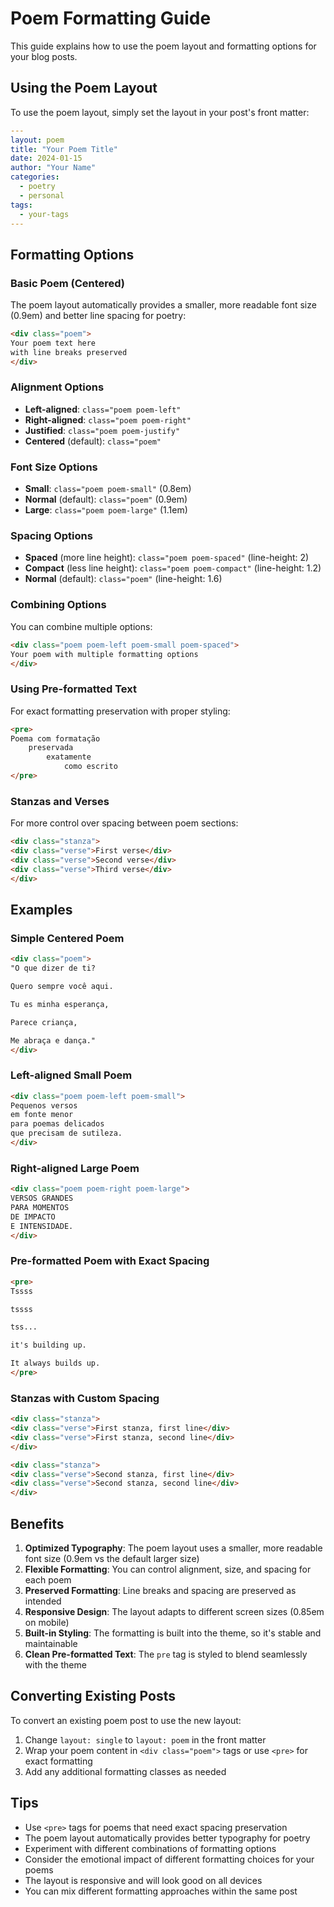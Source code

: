 # Poem Formatting Guide

This guide explains how to use the poem layout and formatting options for your blog posts.

## Using the Poem Layout

To use the poem layout, simply set the layout in your post's front matter:

```yaml
---
layout: poem
title: "Your Poem Title"
date: 2024-01-15
author: "Your Name"
categories:
  - poetry
  - personal
tags:
  - your-tags
---
```

## Formatting Options

### Basic Poem (Centered)
The poem layout automatically provides a smaller, more readable font size (0.9em) and better line spacing for poetry:

```html
<div class="poem">
Your poem text here
with line breaks preserved
</div>
```

### Alignment Options
- **Left-aligned**: `class="poem poem-left"`
- **Right-aligned**: `class="poem poem-right"`
- **Justified**: `class="poem poem-justify"`
- **Centered** (default): `class="poem"`

### Font Size Options
- **Small**: `class="poem poem-small"` (0.8em)
- **Normal** (default): `class="poem"` (0.9em)
- **Large**: `class="poem poem-large"` (1.1em)

### Spacing Options
- **Spaced** (more line height): `class="poem poem-spaced"` (line-height: 2)
- **Compact** (less line height): `class="poem poem-compact"` (line-height: 1.2)
- **Normal** (default): `class="poem"` (line-height: 1.6)

### Combining Options
You can combine multiple options:
```html
<div class="poem poem-left poem-small poem-spaced">
Your poem with multiple formatting options
</div>
```

### Using Pre-formatted Text
For exact formatting preservation with proper styling:
```html
<pre>
Poema com formatação
    preservada
        exatamente
            como escrito
</pre>
```

### Stanzas and Verses
For more control over spacing between poem sections:
```html
<div class="stanza">
<div class="verse">First verse</div>
<div class="verse">Second verse</div>
<div class="verse">Third verse</div>
</div>
```

## Examples

### Simple Centered Poem
```html
<div class="poem">
"O que dizer de ti?

Quero sempre você aqui.

Tu es minha esperança,

Parece criança,

Me abraça e dança."
</div>
```

### Left-aligned Small Poem
```html
<div class="poem poem-left poem-small">
Pequenos versos
em fonte menor
para poemas delicados
que precisam de sutileza.
</div>
```

### Right-aligned Large Poem
```html
<div class="poem poem-right poem-large">
VERSOS GRANDES
PARA MOMENTOS
DE IMPACTO
E INTENSIDADE.
</div>
```

### Pre-formatted Poem with Exact Spacing
```html
<pre>
Tssss

tssss

tss...

it's building up.

It always builds up.
</pre>
```

### Stanzas with Custom Spacing
```html
<div class="stanza">
<div class="verse">First stanza, first line</div>
<div class="verse">First stanza, second line</div>
</div>

<div class="stanza">
<div class="verse">Second stanza, first line</div>
<div class="verse">Second stanza, second line</div>
</div>
```

## Benefits

1. **Optimized Typography**: The poem layout uses a smaller, more readable font size (0.9em vs the default larger size)
2. **Flexible Formatting**: You can control alignment, size, and spacing for each poem
3. **Preserved Formatting**: Line breaks and spacing are preserved as intended
4. **Responsive Design**: The layout adapts to different screen sizes (0.85em on mobile)
5. **Built-in Styling**: The formatting is built into the theme, so it's stable and maintainable
6. **Clean Pre-formatted Text**: The `pre` tag is styled to blend seamlessly with the theme

## Converting Existing Posts

To convert an existing poem post to use the new layout:

1. Change `layout: single` to `layout: poem` in the front matter
2. Wrap your poem content in `<div class="poem">` tags or use `<pre>` for exact formatting
3. Add any additional formatting classes as needed

## Tips

- Use `<pre>` tags for poems that need exact spacing preservation
- The poem layout automatically provides better typography for poetry
- Experiment with different combinations of formatting options
- Consider the emotional impact of different formatting choices for your poems
- The layout is responsive and will look good on all devices
- You can mix different formatting approaches within the same post
